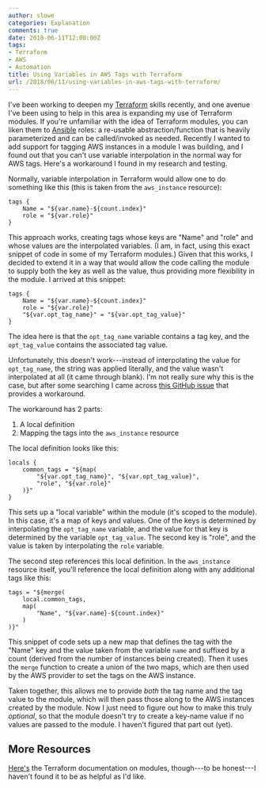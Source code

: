 ```yaml
---
author: slowe
categories: Explanation
comments: true
date: 2018-06-11T12:00:00Z
tags:
- Terraform
- AWS
- Automation
title: Using Variables in AWS Tags with Terraform
url: /2018/06/11/using-variables-in-aws-tags-with-terraform/
---
```


I've been working to deepen my [Terraform][link-1] skills recently, and one avenue I've been using to help in this area is expanding my use of Terraform modules. If you're unfamiliar with the idea of Terraform modules, you can liken them to [Ansible][link-3] roles: a re-usable abstraction/function that is heavily parameterized and can be called/invoked as needed. Recently I wanted to add support for tagging AWS instances in a module I was building, and I found out that you can't use variable interpolation in the normal way for AWS tags. Here's a workaround I found in my research and testing.<!--more-->

Normally, variable interpolation in Terraform would allow one to do something like this (this is taken from the `aws_instance` resource):

``` text
tags {
    Name = "${var.name}-${count.index}"
    role = "${var.role}"
}
```

This approach works, creating tags whose keys are "Name" and "role" and whose values are the interpolated variables. (I am, in fact, using this exact snippet of code in some of my Terraform modules.) Given that this works, I decided to extend it in a way that would allow the code calling the module to supply both the key as well as the value, thus providing more flexibility in the module. I arrived at this snippet:

``` text
tags {
    Name = "${var.name}-${count.index}"
    role = "${var.role}"
    "${var.opt_tag_name}" = "${var.opt_tag_value}"
}
```

The idea here is that the `opt_tag_name` variable contains a tag key, and the `opt_tag_value` contains the associated tag value.

Unfortunately, this doesn't work---instead of interpolating the value for `opt_tag_name`, the string was applied literally, and the value wasn't interpolated at all (it came through blank). I'm not really sure why this is the case, but after some searching I came across [this GitHub issue][link-4] that provides a workaround.

The workaround has 2 parts:

1. A local definition
2. Mapping the tags into the `aws_instance` resource

The local definition looks like this:

``` text
locals {
    common_tags = "${map(
        "${var.opt_tag_name}", "${var.opt_tag_value}",
        "role", "${var.role}"
    )}"
}
```

This sets up a "local variable" within the module (it's scoped to the module). In this case, it's a map of keys and values. One of the keys is determined by interpolating the `opt_tag_name` variable, and the value for that key is determined by the variable `opt_tag_value`. The second key is "role", and the value is taken by interpolating the `role` variable.

The second step references this local definition. In the `aws_instance` resource itself, you'll reference the local definition along with any additional tags like this:

``` text
tags = "${merge(
    local.common_tags,
    map(
        "Name", "${var.name}-${count.index}"
    )
)}"
```

This snippet of code sets up a new map that defines the tag with the "Name" key and the value taken from the variable `name` and suffixed by a count (derived from the number of instances being created). Then it uses the `merge` function to create a union of the two maps, which are then used by the AWS provider to set the tags on the AWS instance.

Taken together, this allows me to provide _both_ the tag name and the tag value to the module, which will then pass those along to the AWS instances created by the module. Now I just need to figure out how to make this truly _optional_, so that the module doesn't try to create a key-name value if no values are passed to the module. I haven't figured that part out (yet).

## More Resources

[Here's][link-2] the Terraform documentation on modules, though---to be honest---I haven't found it to be as helpful as I'd like.

[link-1]: https://www.terraform.io/
[link-2]: https://www.terraform.io/docs/modules/index.html
[link-3]: https://www.ansible.com/
[link-4]: https://github.com/hashicorp/terraform/issues/14516
